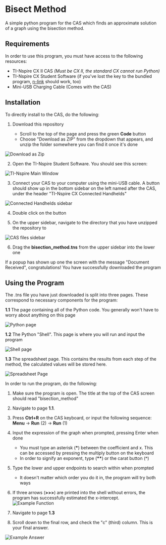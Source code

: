 # Bisect Method
A simple python program for the CAS which finds an approximate solution of a graph using the bisection method.

## Requirements
In order to use this program, you must have access to the following resources:

- TI-Nspire CX II CAS <em>(Must be CX II, the standard CX cannot run Python)</em>
- TI-Nspire CX Student Software (if you've lost the key to the bundled program, <a href="https://github.com/lights0123/n-link">n-link</a> should work, too)
- Mini-USB Charging Cable (Comes with the CAS)

## Installation
To directly install to the CAS, do the following:


1. Download this repository
    
    - Scroll to the top of the page and press the green <strong>Code</strong> button
    - Choose "Download as ZIP" from the dropdown that appears, and unzip the folder somewhere you can find it once it's done
 
![Download as Zip](images/download_zip.png)

2. Open the TI-Nspire Student Software. You should see this screen:

![TI-Nspire Main Window](images/ti_window.png)

3. Connect your CAS to your computer using the mini-USB cable. A button should show up in the bottom sidebar on the left named after the CAS, under the header "TI-Nspire CX Connected Handhelds"

![Connected Handhelds sidebar](images/connected_handhelds.png)

4. Double click on the button

5. On the upper sidebar, navigate to the directory that you have unzipped the repository to

![CAS files sidebar](images/cas_files.png)

6. Drag the <strong>bisection_method.tns</strong> from the upper sidebar into the lower one

If a popup has shown up one the screen with the message "Document Received", congratulations! You have successfully downloaded the program

## Using the Program
The .tns file you have just downloaded is split into three pages. These correspond to necessary components for the program:

<strong>1.1</strong> The page containing all of the Python code. You generally won't have to worry about anything on this page

![Python page](images/capture_1_1.jpg)

<strong>1.2</strong> The Python "Shell". This page is where you will run and input the program

![Shell page](images/capture_1_2.jpg)

<strong>1.3</strong> The spreadsheet page. This contains the results from each step of the method, the calculated values will be stored here.

![Spreadsheet Page](images/capture_1_3.jpg)

In order to run the program, do the following:

1. Make sure the program is open. The title at the top of the CAS screen should read "bisection_method"

2. Navigate to page <strong>1.1</strong>.

3. Press <strong>Ctrl+R</strong> on the CAS keyboard, or input the following sequence: <strong>Menu</strong> -> <strong>Run</strong> (2) -> <strong>Run</strong> (1)

4. Input the expression of the graph when prompted, pressing Enter when done
    - You must type an asterisk (<strong>*</strong>) between the coefficient and x. This can be accessed by pressing the multiply button on the keyboard
    - In order to signify an exponent, type (<strong>**</strong>) or the carat button (<strong>^</strong>)

5. Type the lower and upper endpoints to search within when prompted
    - It doesn't matter which order you do it in, the program will try both ways

6. If three arrows (<strong>>>></strong>) are printed into the shell without errors, the program has successfully estimated the x-intercept.
![Example Function](images/example_inputs.jpg)

7. Navigate to page <strong>1.3</strong>

8. Scroll down to the final row, and check the "c" (third) column. This is your final answer.

![Example Answer](images/Final%20Estimate.jpg)
